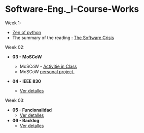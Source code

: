 # Software-Eng._I-Course-Works

Week 1:
- [Zen of python](Semana_1/01.Zen_python.md) 
- The summary of the reading : [The Software Crisis](Semana_1/02.Software_crisis.pdf)


Week 02:
- **03 - MoSCoW**
  - MoSCoW - [Activitie in Class](semana_2/S2_1_Tecnica_MoSCoW.pdf)
  - MoSCoW [personal project.](semana_2/v01_Proyect_finanzas.pdf)
    
- **04 - IEEE 830**
  - [Ver detalles]() 

Week 03:
- **05 - Funcionalidad**
  - [Ver detalles]()
- **06 - Backlog**
  - [Ver detalles]()
